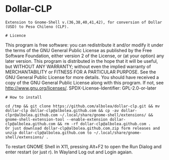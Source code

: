 # Dollar-CLP
```
Extension to Gnome-Shell v.(36,38,40,41,42), for conversion of Dollar (USD) to Peso Chileno (CLP).

# Licence
```
This program is free software: you can redistribute it and/or modify
it under the terms of the GNU General Public License as published by
the Free Software Foundation, either version 2 of the License, or
(at your option) any later version.
This program is distributed in the hope that it will be useful,
but WITHOUT ANY WARRANTY; without even the implied warranty of
MERCHANTABILITY or FITNESS FOR A PARTICULAR PURPOSE.  See the
GNU General Public License for more details.
You should have received a copy of the GNU General Public License
along with this program.  If not, see <http://www.gnu.org/licenses/>.
SPDX-License-Identifier: GPL-2.0-or-later
```
# How to install

cd /tmp && git clone https://github.com/albolea/dollar-clp.git && mv dollar-clp dollar-clp@albolea.github.com && cp -av dollar-clpr@albolea.github.com ~/.local/share/gnome-shell/extensions/ && gnome-shell-extension-tool --enable-extension dollar-clp@albolea.github.com && rm -rf dollar-clp@albolea.github.com .
Or just download dollar-clp@albolea.github.com.zip form releases and unzip dollar-clp@albolea.github.com to ~/.local/share/gnome-shell/extensions/ .
```
To restart GNOME Shell in X11, pressing Alt+F2 to open the Run Dialog and enter restart 
(or just r). 
In Wayland Log out and Login agaian.
